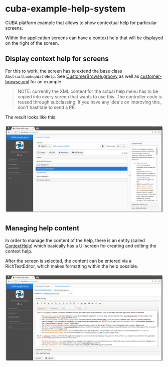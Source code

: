 # cuba-example-help-system
CUBA platform example that allows to show contextual help for particular screens.

Within the application screens can have a context help that will be displayed on the right of the screen.

## Display context help for screens
For this to work, the screen has to extend the base class `AbstractLookupWithHelp`.
See [CustomerBrowse.groovy](https://github.com/mariodavid/cuba-example-help-system/blob/master/modules/web/src/com/company/cehs/web/customer/CustomerBrowse.groovy) as well as [customer-browse.xml](https://github.com/mariodavid/cuba-example-help-system/blob/master/modules/web/src/com/company/cehs/web/customer/customer-browse.xml) for an example.

> NOTE: currently the XML content for the actual help menu has to be copied into every screen that wants to use this. The controller code is reused through subclassing.
> If you have any idea's on improving this, don't hastitate to send a PR.

The result looks like this:

![Screenshot context help menu](https://github.com/mariodavid/cuba-example-help-system/blob/master/img/context-help-menu.png)

## Managing help content

In order to manage the content of the help, there is an entity (called [ContextHelp](https://github.com/mariodavid/cuba-example-help-system/blob/master/modules/global/src/com/company/cehs/entity/ContextHelp.java))
which basically has a UI screen for creating and editing the context help.

After the screen is selected, the content can be entered via a RichTextEditor, which makes formatting within the help possible.

![Screenshot context help editor](https://github.com/mariodavid/cuba-example-help-system/blob/master/img/context-help-editor.png)
